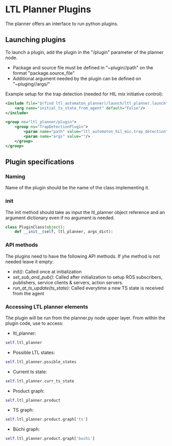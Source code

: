 # LTL Planner Plugins

The planner offers an interface to run python plugins.

## Launching plugins
To launch a plugin, add the plugin in the "/plugin" parameter of the planner node.
* Package and source file must be defined in "~plugin/<plugin-name>/path" on the format "package.source_file"
* Additional argument needed by the plugin can be defined on "~pluging/<plugin-name>/args/<argument>"

Example setup for the trap detection (needed for HIL mix initiative control):
```XML
<include file="$(find ltl_automaton_planner)/launch/ltl_planner.launch">
    <arg name="initial_ts_state_from_agent" default="False"/>
</include>

<group ns="ltl_planner/plugin">
    <group ns="TrapDetectionPlugin">
        <param name="path" value="ltl_automaton_hil_mic.trap_detection"/>
        <param name="args" value=""/>
    </group>
</group>

```

## Plugin specifications
### Naming
Name of the plugin should be the name of the class implementing it.

### __init__
The init method should take as input the ltl_planner object reference and an argument dictionary even if no argument is needed.

```Python
class PluginClass(object):
    def __init__(self, ltl_planner, args_dict):
```

### API methods
The plugins need to have the following API methods. If yhe method is not needed leave it empty:
* *init()*: Called once at initialization
* *set_sub_and_pub()*: Called after initialization to setup ROS subscribers, publishers, service clients & servers, action servers.
* *run_at_ts_update(ts_state)*: Called everytime a new TS state is received from the agent

### Accessing LTL planner elements
The plugin will be run from the planner.py node upper layer. From within the plugin code, use to access:
* ltl_planner: 
```python
self.ltl_planner
```
* Possible LTL states:
```python
self.ltl_planner.pssible_states
```
* Current ts state:
```python
self.ltl_planner.curr_ts_state
```
* Product graph:
```python
self.ltl_planner.product
```
* TS graph:
```python
self.ltl_planner.product.graph['ts']
```
* Büchi graph:
```python
self.ltl_planner.product.graph['buchi']
```